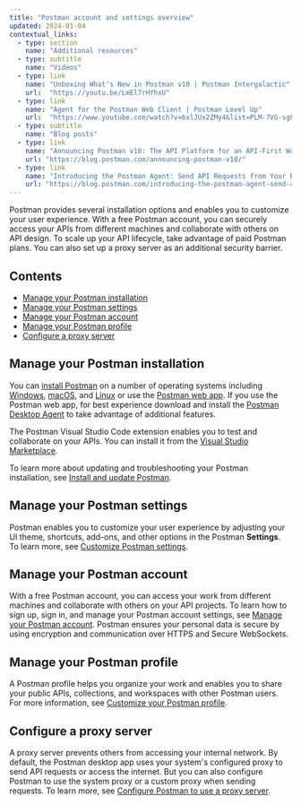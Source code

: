 ```yaml
---
title: "Postman account and settings overview"
updated: 2024-01-04
contextual_links:
  - type: section
    name: "Additional resources"
  - type: subtitle
    name: "Videos"
  - type: link
    name: "Unboxing What’s New in Postman v10 | Postman Intergalactic"
    url:  "https://youtu.be/LmEl7rHYhxU"
  - type: link
    name: "Agent for the Postman Web Client | Postman Level Up"
    url:  "https://www.youtube.com/watch?v=6xlJUx2ZMy4&list=PLM-7VG-sgbtC5tNXxd28cmePSa9BYwqeU&index=3"
  - type: subtitle
    name: "Blog posts"
  - type: link
    name: "Announcing Postman v10: The API Platform for an API-First World"
    url: "https://blog.postman.com/announcing-postman-v10/"
  - type: link
    name: "Introducing the Postman Agent: Send API Requests from Your Browser without Limits"
    url: "https://blog.postman.com/introducing-the-postman-agent-send-api-requests-from-your-browser-without-limits/"
---
```


Postman provides several installation options and enables you to customize your user experience. With a free Postman account, you can securely access your APIs from different machines and collaborate with others on API design. To scale up your API lifecycle, take advantage of paid Postman plans. You can also set up a proxy server as an additional security barrier.

## Contents

* [Manage your Postman installation](#manage-your-postman-installation)
* [Manage your Postman settings](#manage-your-postman-settings)
* [Manage your Postman account](#manage-your-postman-account)
* [Manage your Postman profile](#manage-your-postman-profile)
* [Configure a proxy server](#configure-a-proxy-server)

## Manage your Postman installation

You can [install Postman](/docs/getting-started/installation/installation-and-updates) on a number of operating systems including [Windows](/docs/getting-started/installation/installation-and-updates/#install-postman-on-windows), [macOS](/docs/getting-started/installation/installation-and-updates/#install-postman-on-mac), and [Linux](/docs/getting-started/installation/installation-and-updates/#install-postman-on-linux) or use the [Postman web app](/docs/getting-started/installation/installation-and-updates/#use-the-postman-web-app). If you use the Postman web app, for best experience download and install the [Postman Desktop Agent](/docs/getting-started/basics/about-postman-agent/#the-postman-desktop-agent) to take advantage of additional features.

The Postman Visual Studio Code extension enables you to test and collaborate on your APIs. You can install it from the [Visual Studio Marketplace](https://marketplace.visualstudio.com/items?itemName=Postman.postman-for-vscode).

To learn more about updating and troubleshooting your Postman installation, see [Install and update Postman](/docs/getting-started/installation/installation-and-updates).

## Manage your Postman settings

Postman enables you to customize your user experience by adjusting your UI theme, shortcuts, add-ons, and other options in the Postman **Settings**. To learn more, see [Customize Postman settings](/docs/getting-started/installation/settings/).

## Manage your Postman account

With a free Postman account, you can access your work from different machines and collaborate with others on your API projects. To learn how to sign up, sign in, and manage your Postman account settings, see [Manage your Postman account](/docs/getting-started/installation/postman-account/). Postman ensures your personal data is secure by using encryption and communication over HTTPS and Secure WebSockets.

## Manage your Postman profile

A Postman profile helps you organize your work and enables you to share your public APIs, collections, and workspaces with other Postman users. For more information, see [Customize your Postman profile](/docs/getting-started/installation/postman-profile/).

## Configure a proxy server

A proxy server prevents others from accessing your internal network. By default, the Postman desktop app uses your system's configured proxy to send API requests or access the internet. But you can also configure Postman to use the system proxy or a custom proxy when sending requests. To learn more, see [Configure Postman to use a proxy server](/docs/getting-started/installation/proxy/).
